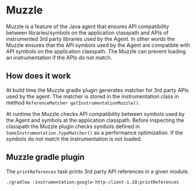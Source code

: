 # Muzzle

Muzzle is a feature of the Java agent that ensures API compatibility
between libraries/symbols on the application classpath and APIs of instrumented
3rd party libraries used by the Agent. In other words the Muzzle ensures
that the API symbols used by the Agent are compatible with API symbols
on the application classpath. The Muzzle can prevent loading an instrumentation
if the APIs do not match.

## How does it work

At build time the Muzzle gradle plugin generates matcher for 3rd party APIs used by the agent.
The matcher is stored in the instrumentation class in method `ReferenceMatcher getInstrumentationMuzzle()`.

At runtime the Muzzle checks API compatibility between symbols used by the Agent
and symbols at the application classpath. Before inspecting the classpath
the Muzzle plugin checks symbols defined in `SomeInstrumentation.typeMatcher()`
as a performance optimization. If the symbols do not match the instrumentation
is not loaded.

## Muzzle gradle plugin

The `printReferences` task prints 3rd party API references in a given module.

```bash
./gradlew :instrumentation:google-http-client-1.19:printReferences
```
